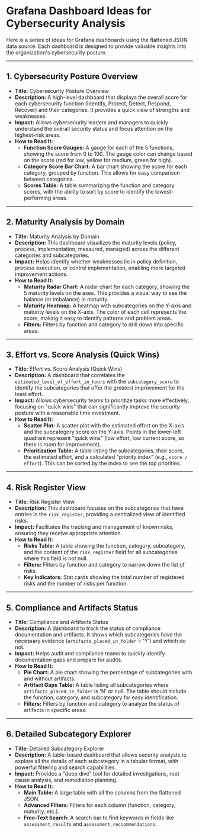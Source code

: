 
# Grafana Dashboard Ideas for Cybersecurity Analysis

Here is a series of ideas for Grafana dashboards using the flattened JSON data source. Each dashboard is designed to provide valuable insights into the organization's cybersecurity posture.

---

## 1. Cybersecurity Posture Overview

*   **Title:** Cybersecurity Posture Overview
*   **Description:** A high-level dashboard that displays the overall score for each cybersecurity function (Identify, Protect, Detect, Respond, Recover) and their categories. It provides a quick view of strengths and weaknesses.
*   **Impact:** Allows cybersecurity leaders and managers to quickly understand the overall security status and focus attention on the highest-risk areas.
*   **How to Read It:**
    *   **Function Score Gauges:** A gauge for each of the 5 functions, showing the score from 0 to 100. The gauge color can change based on the score (red for low, yellow for medium, green for high).
    *   **Category Score Bar Chart:** A bar chart showing the score for each category, grouped by function. This allows for easy comparison between categories.
    *   **Scores Table:** A table summarizing the function and category scores, with the ability to sort by score to identify the lowest-performing areas.

---

## 2. Maturity Analysis by Domain

*   **Title:** Maturity Analysis by Domain
*   **Description:** This dashboard visualizes the maturity levels (policy, process, implementation, measured, managed) across the different categories and subcategories.
*   **Impact:** Helps identify whether weaknesses lie in policy definition, process execution, or control implementation, enabling more targeted improvement actions.
*   **How to Read It:**
    *   **Maturity Radar Chart:** A radar chart for each category, showing the 5 maturity levels on the axes. This provides a visual way to see the balance (or imbalance) in maturity.
    *   **Maturity Heatmap:** A heatmap with subcategories on the Y-axis and maturity levels on the X-axis. The color of each cell represents the score, making it easy to identify patterns and problem areas.
    *   **Filters:** Filters by function and category to drill down into specific areas.

---

## 3. Effort vs. Score Analysis (Quick Wins)

*   **Title:** Effort vs. Score Analysis (Quick Wins)
*   **Description:** A dashboard that correlates the `estimated_level_of_effort_in_hours` with the `subcategory_score` to identify the subcategories that offer the greatest improvement for the least effort.
*   **Impact:** Allows cybersecurity teams to prioritize tasks more effectively, focusing on "quick wins" that can significantly improve the security posture with a reasonable time investment.
*   **How to Read It:**
    *   **Scatter Plot:** A scatter plot with the estimated effort on the X-axis and the subcategory score on the Y-axis. Points in the lower-left quadrant represent "quick wins" (low effort, low current score, so there is room for improvement).
    *   **Prioritization Table:** A table listing the subcategories, their score, the estimated effort, and a calculated "priority index" (e.g., `score / effort`). This can be sorted by the index to see the top priorities.

---

## 4. Risk Register View

*   **Title:** Risk Register View
*   **Description:** This dashboard focuses on the subcategories that have entries in the `risk_register`, providing a centralized view of identified risks.
*   **Impact:** Facilitates the tracking and management of known risks, ensuring they receive appropriate attention.
*   **How to Read It:**
    *   **Risks Table:** A table showing the function, category, subcategory, and the content of the `risk_register` field for all subcategories where this field is not null.
    *   **Filters:** Filters by function and category to narrow down the list of risks.
    *   **Key Indicators:** Stat cards showing the total number of registered risks and the number of risks per function.

---

## 5. Compliance and Artifacts Status

*   **Title:** Compliance and Artifacts Status
*   **Description:** A dashboard to track the status of compliance documentation and artifacts. It shows which subcategories have the necessary evidence (`artifacts_placed_in_folder` = 'Y') and which do not.
*   **Impact:** Helps audit and compliance teams to quickly identify documentation gaps and prepare for audits.
*   **How to Read It:**
    *   **Pie Chart:** A pie chart showing the percentage of subcategories with and without artifacts.
    *   **Artifact Gaps Table:** A table listing all subcategories where `artifacts_placed_in_folder` is 'N' or null. The table should include the function, category, and subcategory for easy identification.
    *   **Filters:** Filters by function and category to analyze the status of artifacts in specific areas.

---

## 6. Detailed Subcategory Explorer

*   **Title:** Detailed Subcategory Explorer
*   **Description:** A table-based dashboard that allows security analysts to explore all the details of each subcategory in a tabular format, with powerful filtering and search capabilities.
*   **Impact:** Provides a "deep dive" tool for detailed investigations, root cause analysis, and remediation planning.
*   **How to Read It:**
    *   **Main Table:** A large table with all the columns from the flattened JSON.
    *   **Advanced Filters:** Filters for each column (function, category, maturity, etc.).
    *   **Free-Text Search:** A search bar to find keywords in fields like `assessment_results` and `assessment_reccommendations`.

